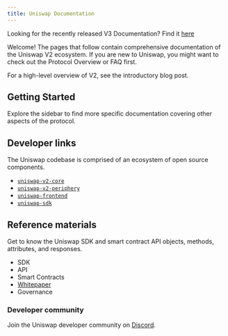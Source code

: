 ```yaml
---
title: Uniswap Documentation
---
```


<Info>Looking for the recently released V3 Documentation? Find it <a href="https://docs.uniswap.org">here</a></Info>

Welcome! The pages that follow contain comprehensive documentation of the Uniswap V2 ecosystem. If you are new to Uniswap, you might want to check out the <Link to="/docs/v2/protocol-overview">Protocol Overview</Link> or <Link to="/faq">FAQ</Link> first.

For a high-level overview of V2, see the <Link to='/blog/uniswap-v2'>introductory blog post</Link>.

## Getting Started

<Wizard />

Explore the sidebar to find more specific documentation covering other aspects of the protocol.

## Developer links

The Uniswap codebase is comprised of an ecosystem of open source components.

- [`uniswap-v2-core`](https://github.com/Uniswap/uniswap-v2-core)
- [`uniswap-v2-periphery`](https://github.com/Uniswap/uniswap-v2-periphery)
- [`uniswap-frontend`](https://github.com/Uniswap/uniswap-frontend)
- [`uniswap-sdk`](https://github.com/Uniswap/uniswap-sdk)

## Reference materials

Get to know the Uniswap SDK and smart contract API objects, methods, attributes, and responses.

- <Link to="/docs/v2/SDK">SDK</Link>
- <Link to="/docs/v2/API">API</Link>
- <Link to="/docs/v2/smart-contracts">Smart Contracts</Link>
- [Whitepaper](/whitepaper.pdf)
- <Link to="/docs/v2/governance/governance-reference">Governance</Link>

### Developer community

Join the Uniswap developer community on [Discord](https://discord.gg/FCfyBSbCU5).

